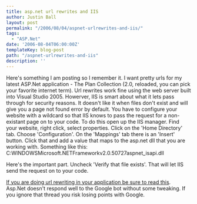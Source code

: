 ```yaml
---
title: asp.net url rewrites and IIS
author: Justin Ball
layout: post
permalink: "/2006/08/04/aspnet-urlrewrites-and-iis/"
tags:
  - "ASP.Net"
date: '2006-08-04T06:00:00Z'
templateKey: blog-post
path: "/aspnet-urlrewrites-and-iis"
description: ''
---
```


Here's something I am posting so I remember it. I want pretty urls for my latest ASP.Net application - The Plan Collection (2.0, reloaded, you can pick your favorite internet term). Url rewrites work fine using the web server built into Visual Studio 2005. Howerver, IIS is smart about what it lets pass through for security reasons. It doesn't like it when files don't exist and will give you a page not found error by default. You have to configure your website with a wildcard so that IIS knows to pass the request for a non-existant page on to your code. To do this open up the IIS manager. Find your website, right click, select properties. Click on the 'Home Directory' tab. Choose 'Configuration'. On the 'Mappings' tab there is an 'Insert' button. Click that and add a value that maps to the asp.net dll that you are working with. Something like this:
C:WINDOWSMicrosoft.NETFrameworkv2.0.50727aspnet_isapi.dll

Here's the important part. Uncheck 'Verify that file exists'. That will let IIS send the request on to your code.

[If you are doing url rewriting in your application be sure to read this][1]. Asp.Net doesn't respond well to the Google bot without some tweaking. If you ignore that thread you risk losing points with Google.

 [1]: http://communityserver.org/forums/1/536640/ShowThread.aspx
